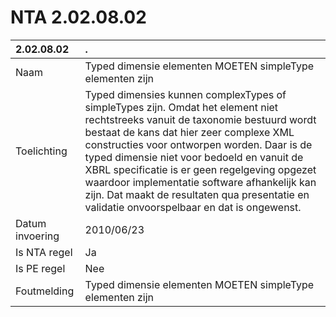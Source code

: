 # NTA 2.02.08.02

 2.02.08.02 | . 
 :--- | :--- 
 Naam | Typed dimensie elementen MOETEN simpleType elementen zijn 
 Toelichting | Typed dimensies kunnen complexTypes of simpleTypes zijn. Omdat het element niet rechtstreeks vanuit de taxonomie bestuurd wordt bestaat de kans dat hier zeer complexe XML constructies voor ontworpen worden. Daar is de typed dimensie niet voor bedoeld en vanuit de XBRL specificatie is er geen regelgeving opgezet waardoor implementatie software afhankelijk kan zijn. Dat maakt de resultaten qua presentatie en validatie onvoorspelbaar en dat is ongewenst. 
 Datum invoering | 2010/06/23 
 Is NTA regel | Ja 
 Is PE regel | Nee 
 Foutmelding | Typed dimensie elementen MOETEN simpleType elementen zijn 
